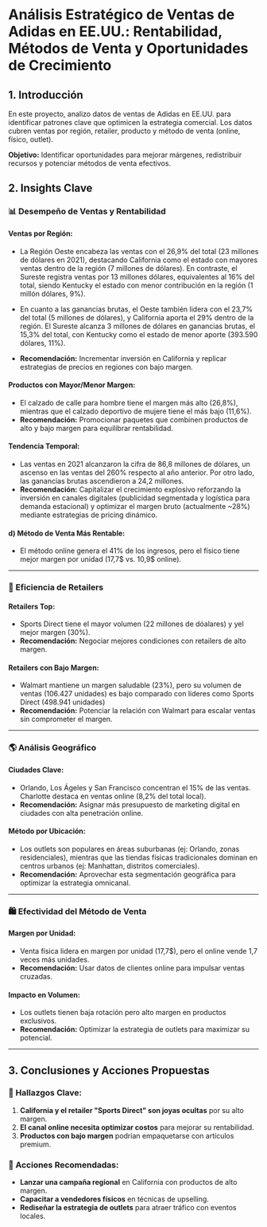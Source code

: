 
# Análisis Estratégico de Ventas de Adidas en EE.UU.: Rentabilidad, Métodos de Venta y Oportunidades de Crecimiento

## 1. Introducción

En este proyecto, analizo datos de ventas de Adidas en EE.UU. para identificar patrones clave que optimicen la estrategia comercial. Los datos cubren ventas por región, retailer, producto y método de venta (online, físico, outlet).

**Objetivo:** Identificar oportunidades para mejorar márgenes, redistribuir recursos y potenciar métodos de venta efectivos.

## 2. Insights Clave

### 📊 Desempeño de Ventas y Rentabilidad

#### Ventas por Región:
- La Región Oeste encabeza las ventas con el 26,9% del total (23 millones de dólares en 2021), destacando California como el estado con mayores ventas dentro de la región (7 millones de dólares). En contraste, el Sureste registra ventas por 13 millones dólares, equivalentes al 16% del total, siendo Kentucky el estado con menor contribución en la región (1 millón  dólares, 9%).
- En cuanto a las ganancias brutas, el Oeste también lidera con el 23,7% del total (5 millones de dólares), y California aporta el 29% dentro de la región. El Sureste alcanza 3 millones de dólares en ganancias brutas, el 15,3% del total, con Kentucky como el estado de menor aporte (393.590 dólares, 11%).

- **Recomendación:** Incrementar inversión en California y replicar estrategias de precios en regiones con bajo margen.

#### Productos con Mayor/Menor Margen:
- El calzado de calle para hombre tiene el margen más alto (26,8%), mientras que el calzado deportivo de mujere tiene el más bajo (11,6%).
- **Recomendación:** Promocionar paquetes que combinen productos de alto y bajo margen para equilibrar rentabilidad.

#### Tendencia Temporal: 
- Las ventas en 2021 alcanzaron la cifra de 86,8 millones de dólares, un ascenso en las ventas del 260% respecto al año anterior. Por otro lado, las ganancias brutas ascendieron a 24,2 millones.
- **Recomendación:** Capitalizar el crecimiento explosivo reforzando la inversión en canales digitales (publicidad segmentada y logística para demanda estacional) y optimizar el margen bruto (actualmente ~28%) mediante estrategias de pricing dinámico.

#### d) Método de Venta Más Rentable:
- El método online genera el 41% de los ingresos, pero el físico tiene mejor margen por unidad (17,7$ vs. 10,9$ online).

---

### 🏪 Eficiencia de Retailers

#### Retailers Top:
- Sports Direct tiene el mayor volumen (22 millones de dóalares) y yel mejor margen (30%).
- **Recomendación:** Negociar mejores condiciones con retailers de alto margen.

#### Retailers con Bajo Margen:
- Walmart mantiene un margen saludable (23%), pero su volumen de ventas (106.427 unidades) es bajo comparado con líderes como Sports Direct (498.941 unidades)
- **Recomendación:** Potenciar la relación con Walmart para escalar ventas sin comprometer el margen.

---

### 🌎 Análisis Geográfico

#### Ciudades Clave:
- Orlando, Los Ágeles y San Francisco concentran el 15% de las ventas. Charlotte destaca en ventas online (8,2% del total local).
- **Recomendación:** Asignar más presupuesto de marketing digital en ciudades con alta penetración online.

#### Método por Ubicación:
- Los outlets son populares en áreas suburbanas (ej: Orlando, zonas residenciales), mientras que las tiendas físicas tradicionales dominan en centros urbanos (ej: Manhattan, distritos comerciales).
- **Recomendación:** Aprovechar esta segmentación geográfica para optimizar la estrategia omnicanal.

---

### 🛍️ Efectividad del Método de Venta

#### Margen por Unidad:
- Venta física lidera en margen por unidad (17,7$), pero el online vende 1,7 veces más unidades.
- **Recomendación:** Usar datos de clientes online para impulsar ventas cruzadas.

#### Impacto en Volumen:  
- Los outlets tienen baja rotación pero alto margen en productos exclusivos.
- **Recomendación:** Optimizar la estrategia de outlets para maximizar su potencial.

---

## 3. Conclusiones y Acciones Propuestas

### 🔑 Hallazgos Clave:
1. **California y el retailer "Sports Direct" son joyas ocultas** por su alto margen.
2. **El canal online necesita optimizar costos** para mejorar su rentabilidad.
3. **Productos con bajo margen** podrían empaquetarse con artículos premium.

### 🚀 Acciones Recomendadas:
- **Lanzar una campaña regional** en California con productos de alto margen.
- **Capacitar a vendedores físicos** en técnicas de upselling.
- **Rediseñar la estrategia de outlets** para atraer tráfico con eventos locales.
